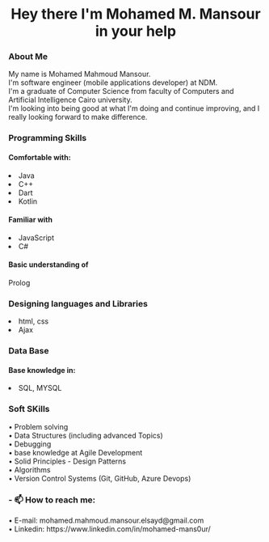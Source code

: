<h1 align="center"> Hey there I'm Mohamed M. Mansour in your help</h1>
<h3>About Me</h3>
  My name is Mohamed Mahmoud Mansour.<br>
  I'm software engineer (mobile applications developer) at NDM.<br>
  I'm a graduate of Computer Science from faculty of Computers and Artificial Intelligence Cairo university.<br>
  I'm looking into being good at what I'm doing and continue improving, and I really looking forward to make difference.<br>
  
<h3>Programming Skills</h3>
  <h4>Comfortable with:</h4>
    <li>
    Java<br></li>
    <li>C++<br></li>
    <li>Dart<br></li>
    <li>Kotlin<br></li>
 <h4>Familiar with</h4>
    <li>
    JavaScript</li>
    <li>C#</li>
 <h4>Basic understanding of</h4>
  Prolog
    
<h3>Designing languages and Libraries</h3>
<li>html, css</li>
<li>Ajax</li>

<h3>Data Base</h3>
<h4>Base knowledge in:</h4>
<li>SQL, MYSQL</li>
    
    
<h3>Soft SKills</h3>
• Problem solving<br>
• Data Structures (including advanced Topics)<br>
• Debugging<br>
• base knowledge at Agile Development<br>
• Solid Principles - Design Patterns<br>
• Algorithms<br>
• Version Control Systems (Git, GitHub, Azure Devops)<br>


<h3>- 📫 How to reach me:</h3>
• E-mail: mohamed.mahmoud.mansour.elsayd@gmail.com<br>
• Linkedin: https://www.linkedin.com/in/mohamed-mans0ur/<br>

    
<!--
**MohammedMahmmoud/MohammedMahmmoud** is a ✨ _special_ ✨ repository because its `README.md` (this file) appears on your GitHub profile.

Here are some ideas to get you started:

- 🔭 I’m currently working on ...
- 🌱 I’m currently learning ...
- 👯 I’m looking to collaborate on ...
- 🤔 I’m looking for help with ...
- 💬 Ask me about ...
- 😄 Pronouns: ...
- ⚡ Fun fact: ...
-->
